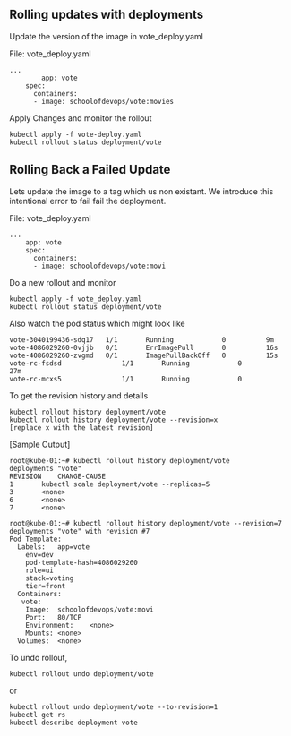 ## Rolling updates with deployments

Update the version of the image in vote_deploy.yaml

File: vote_deploy.yaml
```
...
        app: vote
    spec:
      containers:
      - image: schoolofdevops/vote:movies

```

Apply Changes and monitor the rollout

```
kubectl apply -f vote-deploy.yaml
kubectl rollout status deployment/vote
```

## Rolling Back a Failed Update

Lets update the image to a tag which us non existant. We introduce this intentional error to fail fail the deployment.

File: vote_deploy.yaml
```
...
    app: vote
    spec:
      containers:
      - image: schoolofdevops/vote:movi

```

Do a new rollout and monitor

```
kubectl apply -f vote_deploy.yaml
kubectl rollout status deployment/vote
```

Also watch the pod status which might look like

```
vote-3040199436-sdq17   1/1       Running            0          9m
vote-4086029260-0vjjb   0/1       ErrImagePull       0          16s
vote-4086029260-zvgmd   0/1       ImagePullBackOff   0          15s
vote-rc-fsdsd               1/1       Running            0          27m
vote-rc-mcxs5               1/1       Running            0
```

To get the revision history and details  
```
kubectl rollout history deployment/vote
kubectl rollout history deployment/vote --revision=x
[replace x with the latest revision]
```

[Sample Output]

```
root@kube-01:~# kubectl rollout history deployment/vote
deployments "vote"
REVISION	CHANGE-CAUSE
1		kubectl scale deployment/vote --replicas=5
3		<none>
6		<none>
7		<none>

root@kube-01:~# kubectl rollout history deployment/vote --revision=7
deployments "vote" with revision #7
Pod Template:
  Labels:	app=vote
	env=dev
	pod-template-hash=4086029260
	role=ui
	stack=voting
	tier=front
  Containers:
   vote:
    Image:	schoolofdevops/vote:movi
    Port:	80/TCP
    Environment:	<none>
    Mounts:	<none>
  Volumes:	<none>
```

To undo rollout,

```
kubectl rollout undo deployment/vote
```

or

```
kubectl rollout undo deployment/vote --to-revision=1
kubectl get rs
kubectl describe deployment vote
```
